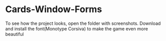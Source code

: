 # Cards-Window-Forms
To see how the project looks, open the folder with screenshots.
Download and install the font(Monotype Corsiva) to make the game even more beautiful
